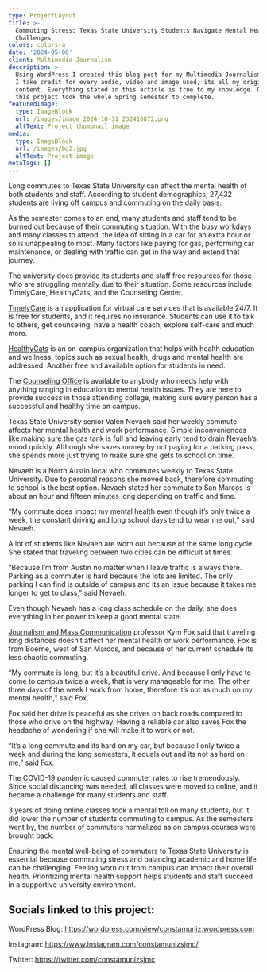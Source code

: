 ```yaml
---
type: ProjectLayout
title: >-
  Commuting Stress: Texas State University Students Navigate Mental Health
  Challenges
colors: colors-a
date: '2024-05-06'
client: Multimedia Journalism
description: >-
  Using WordPress I created this blog post for my Multimedia Journalism course.
  I take credit for every audio, video and image used, its all my original
  content. Everything stated in this article is true to my knowledge. Overall,
  this project took the whole Spring semester to complete.
featuredImage:
  type: ImageBlock
  url: /images/image_2024-10-31_232416872.png
  altText: Project thumbnail image
media:
  type: ImageBlock
  url: /images/bg2.jpg
  altText: Project image
metaTags: []
---
```

Long commutes to Texas State University can affect the mental health of both students and staff. According to student demographics, 27,432 students are living off campus and commuting on the daily basis.

As the semester comes to an end, many students and staff tend to be burned out because of their commuting situation. With the busy workdays and many classes to attend, the idea of sitting in a car for an extra hour or so is unappealing to most. Many factors like paying for gas, performing car maintenance, or dealing with traffic can get in the way and extend that journey.

The university does provide its students and staff free resources for those who are struggling mentally due to their situation. Some resources include TimelyCare, HealthyCats, and the Counseling Center.

[TimelyCare](https://www.healthcenter.txst.edu/timelycare.html) is an application for virtual care services that is available 24/7. It is free for students, and it requires no insurance. Students can use it to talk to others, get counseling, have a health coach, explore self-care and much more.

[HealthyCats](https://www.healthcenter.txst.edu/hps/student-organizations/healthycats.html) is an on-campus organization that helps with health education and wellness, topics such as sexual health, drugs and mental health are addressed. Another free and available option for students in need.

The [Counseling Office](https://www.counseling.txst.edu/about-the-counseling-center.html) is available to anybody who needs help with anything ranging in education to mental health issues. They are here to provide success in those attending college, making sure every person has a successful and healthy time on campus.

Texas State University senior Valen Nevaeh said her weekly commute affects her mental health and work performance. Simple inconveniences like making sure the gas tank is full and leaving early tend to drain Nevaeh’s mood quickly. Although she saves money by not paying for a parking pass, she spends more just trying to make sure she gets to school on time.

Nevaeh is a North Austin local who commutes weekly to Texas State University. Due to personal reasons she moved back, therefore commuting to school is the best option. Nevaeh stated her commute to San Marcos is about an hour and fifteen minutes long depending on traffic and time.

“My commute does impact my mental health even though it’s only twice a week, the constant driving and long school days tend to wear me out,” said Nevaeh.

A lot of students like Nevaeh are worn out because of the same long cycle. She stated that traveling between two cities can be difficult at times.

“Because I’m from Austin no matter when I leave traffic is always there. Parking as a commuter is hard because the lots are limited. The only parking I can find is outside of campus and its an issue because it takes me longer to get to class,” said Nevaeh.

Even though Nevaeh has a long class schedule on the daily, she does everything in her power to keep a good mental state.

[Journalism and Mass Communication](https://sjmc.txst.edu/) professor Kym Fox said that traveling long distances doesn’t affect her mental health or work performance. Fox is from Boerne, west of San Marcos, and because of her current schedule its less chaotic commuting.

“My commute is long, but it’s a beautiful drive. And because I only have to come to campus twice a week, that is very manageable for me. The other three days of the week I work from home, therefore it’s not as much on my mental health,” said Fox.

Fox said her drive is peaceful as she drives on back roads compared to those who drive on the highway. Having a reliable car also saves Fox the headache of wondering if she will make it to work or not.

“It’s a long commute and its hard on my car, but because I only twice a week and during the long semesters, it equals out and its not as hard on me,” said Fox.

The COVID-19 pandemic caused commuter rates to rise tremendously. Since social distancing was needed, all classes were moved to online, and it became a challenge for many students and staff.

3 years of doing online classes took a mental toll on many students, but it did lower the number of students commuting to campus. As the semesters went by, the number of commuters normalized as on campus courses were brought back.

Ensuring the mental well-being of commuters to Texas State University is essential because commuting stress and balancing academic and home life can be challenging. Feeling worn out from campus can impact their overall health. Prioritizing mental health support helps students and staff succeed in a supportive university environment.



## **Socials linked to this project:**

WordPress Blog: <https://wordpress.com/view/constamuniz.wordpress.com>

Instagram: <https://www.instagram.com/constamunizsjmc/>

Twitter: <https://twitter.com/constamunizsjmc>
